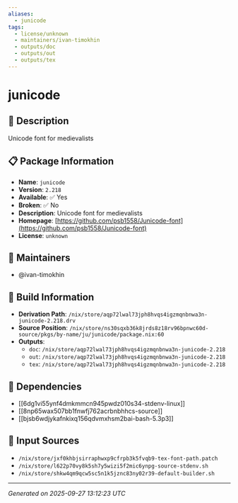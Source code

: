 ```yaml
---
aliases:
  - junicode
tags:
  - license/unknown
  - maintainers/ivan-timokhin
  - outputs/doc
  - outputs/out
  - outputs/tex
---
```


# junicode

## 📝 Description

Unicode font for medievalists

## 📋 Package Information

- **Name**: `junicode`
- **Version**: `2.218`
- **Available**: ✅ Yes
- **Broken**: ✅ No
- **Description**: Unicode font for medievalists
- **Homepage**: [https://github.com/psb1558/Junicode-font](https://github.com/psb1558/Junicode-font)
- **License**: `unknown`
## 👥 Maintainers

- @ivan-timokhin


## 🔧 Build Information

- **Derivation Path**: `/nix/store/aqp72lwal73jph8hvqs4igzmqnbnwa3n-junicode-2.218.drv`
- **Source Position**: `/nix/store/ns30sqxb36k8jrds8z18rv96bpnwc60d-source/pkgs/by-name/ju/junicode/package.nix:60`
- **Outputs**:
  - `doc`:  `/nix/store/aqp72lwal73jph8hvqs4igzmqnbnwa3n-junicode-2.218`
  - `out`:  `/nix/store/aqp72lwal73jph8hvqs4igzmqnbnwa3n-junicode-2.218`
  - `tex`:  `/nix/store/aqp72lwal73jph8hvqs4igzmqnbnwa3n-junicode-2.218`

## 🔗 Dependencies

- [[6dg1vi55ynf4dmkmmcn945pwdz010s34-stdenv-linux]]
- [[8np65wax507bb1fnwfj762acrbnbhhcs-source]]
- [[bjsb6wdjykafnkixq156qdvmxhsm2bai-bash-5.3p3]]

## 📁 Input Sources

- `/nix/store/jxf0khbjsirraphwxp9cfrpb3k5fvqb9-tex-font-path.patch`
- `/nix/store/l622p70vy8k5sh7y5wizi5f2mic6ynpg-source-stdenv.sh`
- `/nix/store/shkw4qm9qcw5sc5n1k5jznc83ny02r39-default-builder.sh`

---
*Generated on 2025-09-27 13:12:23 UTC*
